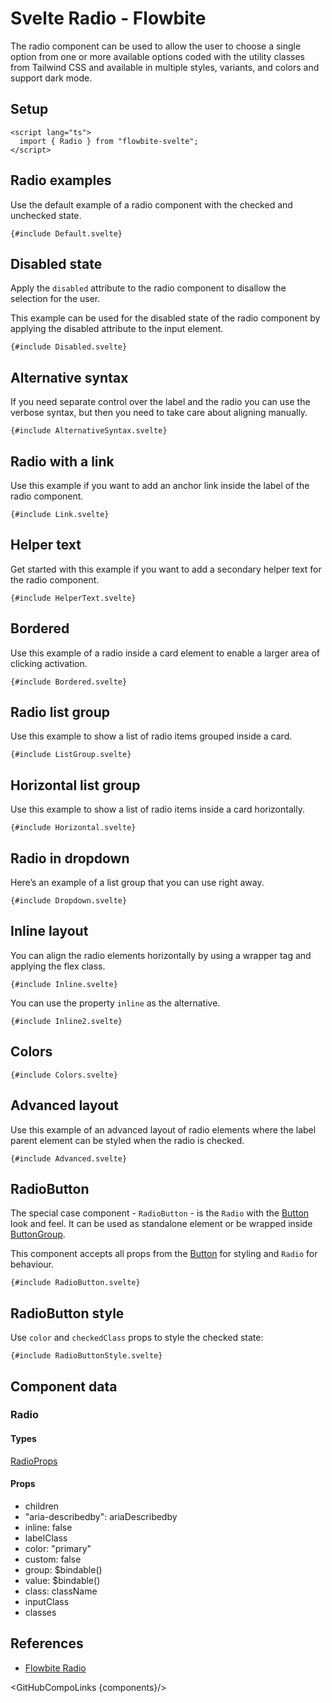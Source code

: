 # Svelte Radio - Flowbite


<script lang="ts">
  import { CompoAttributesViewer,  GitHubCompoLinks, toKebabCase } from '../../utils'

  const components = 'Radio, RadioButton, Label, Helper'
</script>

The radio component can be used to allow the user to choose a single option from one or more available options coded with the utility classes from Tailwind CSS and available in multiple styles, variants, and colors and support dark mode.

## Setup

```svelte
<script lang="ts">
  import { Radio } from "flowbite-svelte";
</script>
```

## Radio examples

Use the default example of a radio component with the checked and unchecked state.

```svelte
{#include Default.svelte}
```

## Disabled state

Apply the `disabled` attribute to the radio component to disallow the selection for the user.

This example can be used for the disabled state of the radio component by applying the disabled attribute to the input element.

```svelte
{#include Disabled.svelte}
```

## Alternative syntax

If you need separate control over the label and the radio you can use the verbose syntax, but then you need to take care about aligning manually.

```svelte
{#include AlternativeSyntax.svelte}
```

## Radio with a link

Use this example if you want to add an anchor link inside the label of the radio component.

```svelte
{#include Link.svelte}
```

## Helper text

Get started with this example if you want to add a secondary helper text for the radio component.

```svelte
{#include HelperText.svelte}
```

## Bordered

Use this example of a radio inside a card element to enable a larger area of clicking activation.

```svelte
{#include Bordered.svelte}
```

## Radio list group

Use this example to show a list of radio items grouped inside a card.

```svelte
{#include ListGroup.svelte}
```

## Horizontal list group

Use this example to show a list of radio items inside a card horizontally.

```svelte
{#include Horizontal.svelte}
```

## Radio in dropdown

Here’s an example of a list group that you can use right away.

```svelte
{#include Dropdown.svelte}
```

## Inline layout

You can align the radio elements horizontally by using a wrapper tag and applying the flex class.

```svelte
{#include Inline.svelte}
```

You can use the property `inline` as the alternative.

```svelte
{#include Inline2.svelte}
```

## Colors

```svelte
{#include Colors.svelte}
```

## Advanced layout

Use this example of an advanced layout of radio elements where the label parent element can be styled when the radio is checked.

```svelte
{#include Advanced.svelte}
```

## RadioButton

The special case component - `RadioButton` - is the `Radio` with the [Button](/docs/components/buttons) look and feel. It can be used as standalone element or be wrapped inside [ButtonGroup](/docs/components/button-group).

This component accepts all props from the [Button](/docs/components/buttons) for styling and `Radio` for behaviour.

```svelte
{#include RadioButton.svelte}
```

## RadioButton style

Use `color` and `checkedClass` props to style the checked state:

```svelte
{#include RadioButtonStyle.svelte}
```

## Component data

### Radio

#### Types

[RadioProps<T>](https://github.com/themesberg/flowbite-svelte/blob/main/src/lib/types.ts#L814)

#### Props

- children
- "aria-describedby": ariaDescribedby
- inline: false
- labelClass
- color: "primary"
- custom: false
- group: $bindable<T>()
- value: $bindable<T>()
- class: className
- inputClass
- classes


## References

- [Flowbite Radio](https://flowbite.com/docs/forms/radio/)

<GitHubCompoLinks {components}/>
